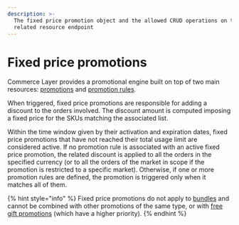 ```yaml
---
description: >-
  The fixed price promotion object and the allowed CRUD operations on the
  related resource endpoint
---
```


# Fixed price promotions

Commerce Layer provides a promotional engine built on top of two main resources: [promotions](https://docs.commercelayer.io/api/resources/promotions) and [promotion rules](https://docs.commercelayer.io/api/resources/promotion\_rules).

When triggered, fixed price promotions are responsible for adding a discount to the orders involved. The discount amount is computed imposing a fixed price for the SKUs matching the associated list.

Within the time window given by their activation and expiration dates, fixed price promotions that have not reached their total usage limit are considered active. If no promotion rule is associated with an active fixed price promotion, the related discount is applied to all the orders in the specified currency (or to all the orders of the market in scope if the promotion is restricted to a specific market). Otherwise, if one or more promotion rules are defined, the promotion is triggered only when it matches all of them.

{% hint style="info" %}
Fixed price promotions do not apply to [bundles](https://docs.commercelayer.io/api/resources/bundles) and cannot be combined with other promotions of the same type, or with [free gift promotions](https://docs.commercelayer.io/api/resources/free\_gift\_promotions) (which have a higher priority).
{% endhint %}

